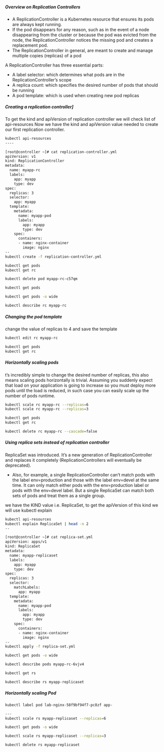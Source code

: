 
##### Overview on Replication Controllers
- A ReplicationController is a Kubernetes resource that ensures its pods are always kept running.
- If the pod disappears for any reason, such as in the event of a node disappearing from the cluster or because the pod was evicted from the node, the ReplicationController notices the missing pod and creates a replacement pod.
- The ReplicationController in general, are meant to create and manage multiple copies (replicas) of a pod

A ReplicationController has three essential parts:

- A label selector: which determines what pods are in the ReplicationController’s scope
- A replica count: which specifies the desired number of pods that should be running
- A pod template: which is used when creating new pod replicas

##### Creating a replication controller]
To get the kind and apiVersion of replication controller we will check list of api-resources
Now we have the kind and apiVersion value needed to create our first replication controller.

``````sh
kubectl api-resources
----

[root@controller ~]# cat replication-controller.yml
apiVersion: v1
kind: ReplicationController
metadata:
  name: myapp-rc
  labels:
    app: myapp
    type: dev
spec:
  replicas: 3
  selector:
    app: myapp
  template:
    metadata:
      name: myapp-pod
      labels:
        app: myapp
        type: dev
    spec:
      containers:
      - name: nginx-container
        image: nginx
--
kubectl create -f replication-controller.yml

kubectl get pods
kubectl get rc

kubectl delete pod myapp-rc-c57qm

kubectl get pods

kubectl get pods -o wide

kubectl describe rc myapp-rc
``````

##### Changing the pod template
change the value of replicas to 4 and save the template
``````sh
kubectl edit rc myapp-rc

kubectl get pods
kubectl get rc

``````
##### Horizontally scaling pods
t’s incredibly simple to change the desired number of replicas, this also means scaling pods horizontally is trivial.
Assuming you suddenly expect that load on your application is going to increase so you must deploy more pods until the load is reduced, in such case you can easily scale up the number of pods runtime.

``````sh
kubectl scale rc myapp-rc --replicas=6
kubectl scale rc myapp-rc --replicas=3

kubectl get pods
kubectl get rc

kubectl delete rc myapp-rc --cascade=false

``````
##### Using replica sets instead of replication controller
ReplicaSet was introduced. It’s a new generation of ReplicationController and replaces it completely (ReplicationControllers will eventually be deprecated).

- Also, for example, a single ReplicationController can’t match pods with the label env=production and those with the label env=devel at the same time. It can only match either pods with the env=production label or pods with the env=devel label. But a single ReplicaSet can match both sets of pods and treat them as a single group.

we have the KIND value i.e. ReplicaSet, to get the apiVersion of this kind we will use kubectl explain
``````sh
kubectl api-resources
kubectl explain ReplicaSet | head -n 2
--

[root@controller ~]# cat replica-set.yml
apiVersion: apps/v1
kind: ReplicaSet
metadata:
  name: myapp-replicaset
  labels:
    app: myapp
    type: dev
spec:
  replicas: 3
  selector:
    matchLabels:
      app: myapp
  template:
    metadata:
      name: myapp-pod
      labels:
        app: myapp
        type: dev
    spec:
      containers:
      - name: nginx-container
        image: nginx
--
kubectl apply -f replica-set.yml

kubectl get pods -o wide

kubectl describe pods myapp-rc-6vjv4

kubectl get rs

kubectl describe rs myapp-replicaset
``````

##### Horizontally scaling Pod
``````sh
kubectl label pod lab-nginx-58f9bf94f7-pc8zf app-

---
kubectl scale rs myapp-replicaset --replicas=6

kubectl get pods -o wide

kubectl scale rs myapp-replicaset --replicas=3

kubectl delete rs myapp-replicaset
``````